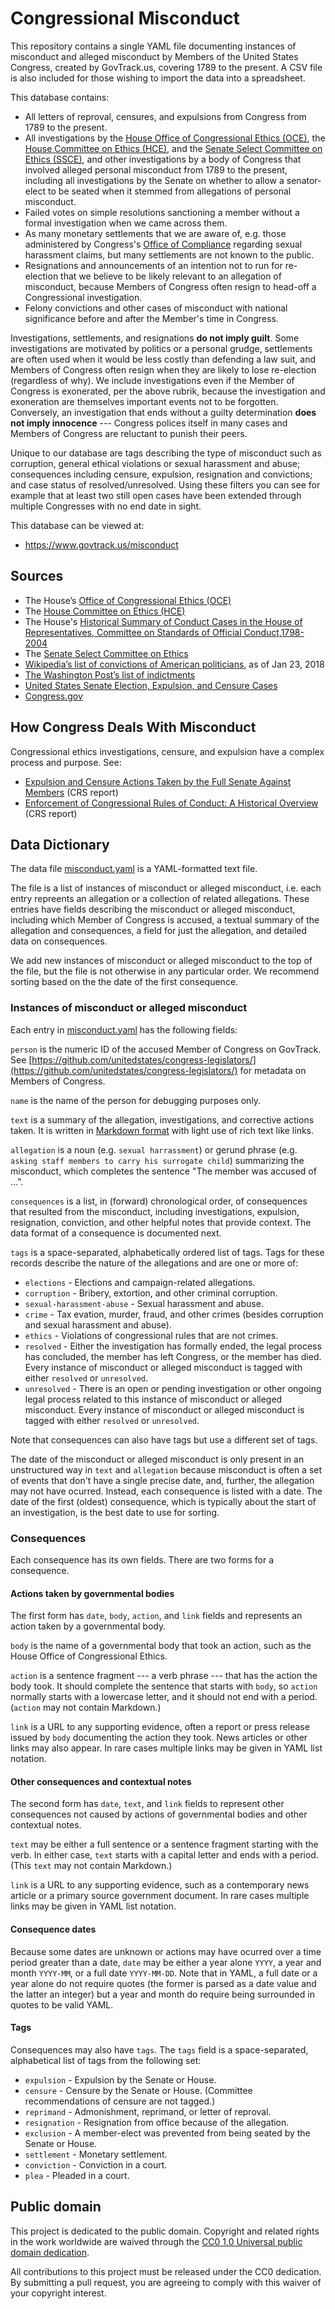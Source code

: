 Congressional Misconduct
========================

This repository contains a single YAML file documenting instances of misconduct
and alleged misconduct by Members of the United States Congress, created by GovTrack.us,
covering 1789 to the present. A CSV file is also included for those wishing to import the data into a spreadsheet.

This database contains:

* All letters of reproval, censures, and expulsions from Congress from 1789 to the present.
* All investigations by the [House Office of Congressional Ethics (OCE)](https://oce.house.gov/), the [House Committee on Ethics (HCE)](https://ethics.house.gov/), and the [Senate Select Committee on Ethics (SSCE)](https://www.ethics.senate.gov/public/), and other investigations by a body of Congress that involved alleged personal misconduct from 1789 to the present, including all investigations by the Senate on whether to allow a senator-elect to be seated when it stemmed from allegations of personal misconduct.
* Failed votes on simple resolutions sanctioning a member without a formal investigation when we came across them.
* As many monetary settlements that we are aware of, e.g. those administered by Congress's [Office of Compliance](https://www.compliance.gov/) regarding sexual harassment claims, but many settlements are not known to the public.
* Resignations and announcements of an intention not to run for re-election that we believe to be likely relevant to an allegation of misconduct, because Members of Congress often resign to head-off a Congressional investigation.
* Felony convictions and other cases of misconduct with national significance before and after the Member's time in Congress.

Investigations, settlements, and resignations **do not imply guilt**. Some investigations are motivated by politics or a personal grudge, settlements are often used when it would be less costly than defending a law suit, and Members of Congress often resign when they are likely to lose re-election (regardless of why). We include investigations even if the Member of Congress is exonerated, per the above rubrik, because the investigation and exoneration are themselves important events not to be forgotten. Conversely, an investigation that ends without a guilty determination **does not imply innocence** --- Congress polices itself in many cases and Members of Congress are reluctant to punish their peers.

Unique to our database are tags describing the type of misconduct such as corruption, general ethical violations or sexual harassment and abuse; consequences including censure, expulsion, resignation and convictions; and case status of resolved/unresolved. Using these filters you can see for example that at least two still open cases have been extended through multiple Congresses with no end date in sight.


This database can be viewed at:

* https://www.govtrack.us/misconduct

Sources
-------

* The House’s [Office of Congressional Ethics (OCE)](https://oce.house.gov/)
* The [House Committee on Ethics (HCE)](https://ethics.house.gov/)
* The House's [Historical Summary of Conduct Cases in the House of Representatives, Committee on Standards of Official Conduct,1798-2004](https://ethics.house.gov/sites/ethics.house.gov/files/Historical_Chart_Final_Version%20in%20Word_0.pdf)
* The [Senate Select Committee on Ethics](https://www.ethics.senate.gov/public/)
* [Wikipedia’s list of convictions of American politicians](https://en.wikipedia.org/wiki/List_of_American_federal_politicians_convicted_of_crimes), as of Jan 23, 2018
* [The Washington Post’s list of indictments](https://www.washingtonpost.com/news/the-fix/wp/2015/07/29/more-than-two-dozen-members-of-congress-have-been-indicted-since-1980/)
* [United States Senate Election, Expulsion, and Censure Cases](https://babel.hathitrust.org/cgi/pt?id=umn.31951p00933065r;view=1up;seq=7)
* [Congress.gov](https://www.congress.gov/)

How Congress Deals With Misconduct
----------------------------------

Congressional ethics investigations, censure, and expulsion have a complex process and purpose. See:

* [Expulsion and Censure Actions Taken by the Full Senate Against Members](https://www.everycrsreport.com/reports/93-875.html) (CRS report)
* [Enforcement of Congressional Rules of Conduct: A Historical Overview](https://www.everycrsreport.com/reports/RL30764.html) (CRS report)

Data Dictionary
---------------

The data file [misconduct.yaml](misconduct.yaml) is a YAML-formatted text file.

The file is a list of instances of misconduct or alleged misconduct, i.e. each entry repreents an allegation or a collection of related allegations. These entries have fields describing the misconduct or alleged misconduct, including which Member of Congress is accused, a textual summary of the allegation and consequences, a field for just the allegation, and detailed data on consequences.

We add new instances of misconduct or alleged misconduct to the top of the file,
but the file is not otherwise in any particular order. We recommend sorting based
on the the date of the first consequence.

### Instances of misconduct or alleged misconduct

Each entry in [misconduct.yaml](misconduct.yaml) has the following fields:

`person` is the numeric ID of the accused Member of Congress on GovTrack. See [https://github.com/unitedstates/congress-legislators/](https://github.com/unitedstates/congress-legislators/) for metadata on Members of Congress.

`name` is the name of the person for debugging purposes only.

`text` is a summary of the allegation, investigations, and corrective actions taken. It is written in [Markdown format](https://daringfireball.net/projects/markdown/) with light use of rich text like links.

`allegation` is a noun (e.g. `sexual harrassment`) or gerund phrase (e.g. `asking staff members to carry his surrogate child`)
summarizing the misconduct, which completes the sentence "The member was accused of ...".

`consequences` is a list, in (forward) chronological order, of consequences that resulted
from the misconduct, including investigations, expulsion, resignation, conviction,
and other helpful notes that provide context. The data format of a consequence is documented next.

`tags` is a space-separated, alphabetically ordered list of tags. Tags for these records describe the nature of the allegations and are one or more of:

* `elections` - Elections and campaign-related allegations.
* `corruption` - Bribery, extortion, and other criminal corruption.
* `sexual-harassment-abuse` - Sexual harassment and abuse.
* `crime` - Tax evation, murder, fraud, and other crimes (besides corruption and sexual harassment and abuse).
* `ethics` - Violations of congressional rules that are not crimes.
* `resolved` - Either the investigation has formally ended, the legal process has concluded, the member has left Congress, or the member has died. Every instance of misconduct or alleged misconduct is tagged with either `resolved` or `unresolved`.
* `unresolved` - There is an open or pending investigation or other ongoing legal process related to this instance of misconduct or alleged misconduct. Every instance of misconduct or alleged misconduct is tagged with either `resolved` or `unresolved`.

Note that consequences can also have tags but use a different set of tags.

The date of the misconduct or alleged misconduct is only present in an unstructured way in
`text` and `allegation` because misconduct is often a set of events that don't
have a single precise date, and, further, the allegation may not have ocurred.
Instead, each consequence is listed with a date. The date of the first (oldest) consequence,
which is typically about the start of an investigation, is the best date to use for sorting.

### Consequences

Each consequence has its own fields. There are two forms for a consequence.

#### Actions taken by governmental bodies

The first form has `date`, `body`, `action`, and `link` fields and represents an
action taken by a governmental body.

`body` is the name of a governmental body that took an action, such as the House Office of
Congressional Ethics.

`action` is a sentence fragment --- a verb phrase --- that has the action the body took. It should complete the sentence that starts with `body`, so `action` normally starts with a lowercase letter, and it should not end with a period. (`action` may not contain Markdown.)

`link` is a URL to any supporting evidence, often a report or press release issued by
`body` documenting the action they took. News articles or other links may also appear.
In rare cases multiple links may be given in YAML list notation.

#### Other consequences and contextual notes

The second form has `date`, `text`, and `link` fields to represent other consequences
not caused by actions of governmental bodies and other contextual notes.

`text` may be either a full sentence or a sentence fragment starting with the verb. In
either case, `text` starts with a capital letter and ends with a period. (This `text`
may not contain Markdown.)

`link` is a URL to any supporting evidence, such as a contemporary news article or a
primary source government document. In rare cases multiple links may be given in YAML
list notation.

#### Consequence dates

Because some dates are unknown or actions may have ocurred over a time period
greater than a date, `date` may be either a year alone `YYYY`, a year and month
`YYYY-MM`, or a full date `YYYY-MM-DD`. Note that in YAML, a full date or a year
alone do not require quotes (the former is parsed as a date value and the latter
an integer) but a year and month do require being surrounded in quotes to be
valid YAML.

#### Tags

Consequences may also have `tags`. The `tags` field is a space-separated, alphabetical
list of tags from the following set:

* `expulsion` - Expulsion by the Senate or House.
* `censure` - Censure by the Senate or House. (Committee recommendations of censure are not tagged.)
* `reprimand` - Admonishment, reprimand, or letter of reproval.
* `resignation` - Resignation from office because of the allegation.
* `exclusion` - A member-elect was prevented from being seated by the Senate or House.
* `settlement` - Monetary settlement.
* `conviction` - Conviction in a court.
* `plea` - Pleaded in a court.

## Public domain

This project is dedicated to the public domain. Copyright and related rights in the work worldwide are waived through the [CC0 1.0 Universal public domain dedication](http://creativecommons.org/publicdomain/zero/1.0/).

All contributions to this project must be released under the CC0 dedication. By submitting a pull request, you are agreeing to comply with this waiver of your copyright interest.

